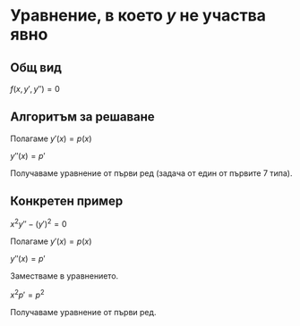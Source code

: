# Уравнение, в което $y$ не участва явно

## Общ вид

$f(x, y', y'') = 0$

## Алгоритъм за решаване

Полагаме $y'(x) = p(x)$

$y''(x) = p'$

Получаваме уравнение от първи ред (задача от един от първите 7 типа).

## Конкретен пример

$x^2y'' - (y')^2 = 0$

Полагаме $y'(x) = p(x)$

$y''(x) = p'$

Заместваме в уравнението.

$x^2p' = p^2$

Получаваме уравнение от първи ред.